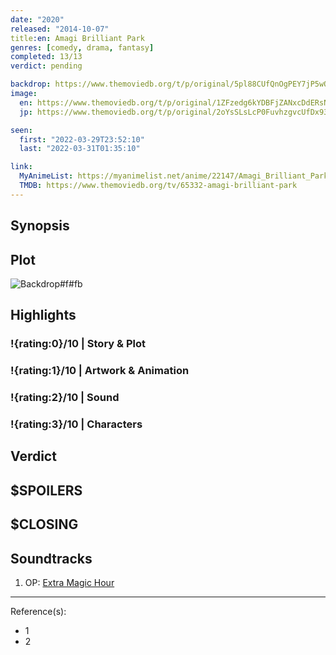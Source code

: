```yaml
---
date: "2020"
released: "2014-10-07"
title:en: Amagi Brilliant Park
genres: [comedy, drama, fantasy]
completed: 13/13
verdict: pending

backdrop: https://www.themoviedb.org/t/p/original/5pl88CUfQnOgPEY7jP5wORX4Kc0.jpg
image:
  en: https://www.themoviedb.org/t/p/original/1ZFzedg6kYDBFjZANxcDdERsN08.jpg
  jp: https://www.themoviedb.org/t/p/original/2oYsSLsLcP0FuvhzgvcUfDx93N8.jpg

seen:
  first: "2022-03-29T23:52:10"
  last: "2022-03-31T01:35:10"

link:
  MyAnimeList: https://myanimelist.net/anime/22147/Amagi_Brilliant_Park
  TMDB: https://www.themoviedb.org/tv/65332-amagi-brilliant-park
---
```



## Synopsis

## Plot

![Backdrop#f#fb](https://www.themoviedb.org/t/p/original/lvBdVlkEqzq6rCu0VQo3UFpdvxP.jpg "Source: TMDB")

## Highlights

### !{rating:0}/10 | Story & Plot

### !{rating:1}/10 | Artwork & Animation

### !{rating:2}/10 | Sound

### !{rating:3}/10 | Characters

## Verdict

## $SPOILERS

## $CLOSING

## Soundtracks

1. OP: [Extra Magic Hour](https://www.youtube.com/watch?v=H8LZko3oZpo)

***
Reference(s):

- 1
- 2
